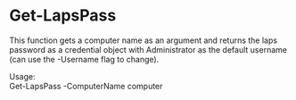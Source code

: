# Get-LapsPass
<p>This function gets a computer name as an argument and returns the laps password as a credential object with Administrator as the default username (can use the -Username flag to change). <be> </p>
Usage: <br>
Get-LapsPass -ComputerName computer <br>
